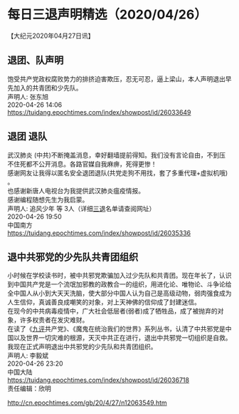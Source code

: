 # 每日三退声明精选（2020/04/26）
  
  
【大纪元2020年04月27日讯】  
## 退团、队声明  
饱受共产党政权腐败势力的排挤迫害欺压，忍无可忍，逼上梁山，本人声明退出早先加入的共青团和少先队。  
声明人: 张东旭  
2020-04-26 14:06  
https://tuidang.epochtimes.com/index/showpost/id/26033649  
## 退团 退队  
武汉肺炎 (中共)不断掩盖消息，幸好翻墙提前得知。我们没有言论自由，不到压不住死都不公开消息。各路官媒自我麻痹，死得更惨！  
感谢网友让我得以匿名安全退团退队(共党走狗不用找，套了多重代理+虚拟机哦) 。  
也感谢新唐人电视台为我提供武汉肺炎瘟疫情报。  
感谢编程随想先生为我启蒙。  
声明人: 追风少年 等 3人（详细<a href="http://cn.epochtimes.com/gb/tag/%E4%B8%89%E9%80%80.html">三退</a>名单请查阅网址）  
2020-04-26 19:50  
中国南方  
https://tuidang.epochtimes.com/index/showpost/id/26035336  
## 退中共邪党的少先队共青团组织  
小时候在学校读书时，被中共邪党欺骗加入过少先队和共青团。现在年长了，认识到中国共产党是一个流氓加邪教的政教合一的组织，用进化论、唯物论、斗争论给全中国人从小到大天天洗脑，使大部分中国人认为自己是高级动物，弱肉强食成为人生信仰，真诚善良成嘲笑的对象，对上天神佛的信仰成了封建迷信。  
在现今的中共病毒疫情中，广大社会低层者(弱者)成了牺牲品，成了被抛弃的对象，许多权贵者在发灾难财。  
在读了《<a href="http://cn.epochtimes.com/gb/tag/%E4%B9%9D%E8%AF%84.html">九评</a>共产党》、《魔鬼在统治我们的世界》系列丛书，认清了中共邪党是中国以及世界一切灾难的根源，天灭中共正在进行，退出中共邪党一切组织是自救。  
我现在正式声明退出中共邪党的少先队和共青团组织。  
声明人: 李毅斌  
2020-04-26 23:20  
中国大陆  
https://tuidang.epochtimes.com/index/showpost/id/26036718  
责任编辑：欣明  
  
  
  
http://cn.epochtimes.com/gb/20/4/27/n12063549.htm
